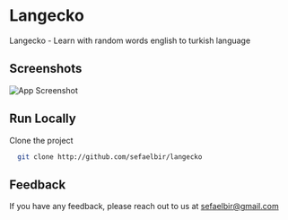 # Langecko
Langecko - Learn with random words english to turkish language

## Screenshots
![App Screenshot](https://via.placeholder.com/468x300?text=App+Screenshot+Here)


## Run Locally
Clone the project

```bash
  git clone http://github.com/sefaelbir/langecko
```

## Feedback
If you have any feedback, please reach out to us at sefaelbir@gmail.com
